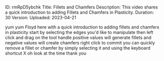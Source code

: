 ID: rmRpD5ybchk
Title: Fillets and Chamfers
Description: This video shares a quick introduction to adding Fillets and Chamfers in Plasticity.
Duration: 30
Version: 
Uploaded: 2023-04-21

yum yum Floyd here with a quick
introduction to adding fillets and
chamfers in plasticity start by
selecting the edges you'd like to
manipulate then left click and drag on
the tool handle positive values will
generate fillets and negative values
will create chamfers right click to
commit you can quickly remove a fillet
or chamfer by simply selecting it and
using the keyboard shortcut X oh look at
the time
thank you
